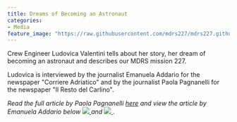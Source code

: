 ```yaml
---
title: Dreams of Becoming an Astronaut
categories:
- Media
feature_image: "https://raw.githubusercontent.com/mdrs227/mdrs227.github.io/master/bannerAstronaut.png"
---
```


Crew Engineer Ludovica Valentini tells about her story, her dream of becoming an astronaut and describes our MDRS mission 227.

<!-- more -->

Ludovica is interviewed by the journalist Emanuela Addario for the newspaper "Corriere Adriatico" and by the journalist Paola Pagnanelli for the newspaper "Il Resto del Carlino". 

_Read the full article by Paola Pagnanelli   [here](https://www.ilrestodelcarlino.it/macerata/cronaca/astronauta-ludovica-valentini-1.4967721) and view the article by Emanuela Addario below  [![](https://raw.githubusercontent.com/mdrs227/mdrs227.github.io/master/20200208_1.png) ](https://raw.githubusercontent.com/mdrs227/mdrs227.github.io/master/20200208_1.png) and [![](https://raw.githubusercontent.com/mdrs227/mdrs227.github.io/master/20200208_2.png) ](https://raw.githubusercontent.com/mdrs227/mdrs227.github.io/master/20200208_2.png)_.


